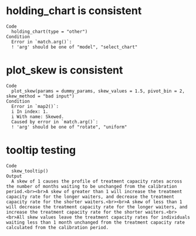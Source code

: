 # holding_chart is consistent

    Code
      holding_chart(type = "other")
    Condition
      Error in `match.arg()`:
      ! 'arg' should be one of "model", "select_chart"

# plot_skew is consistent

    Code
      plot_skew(params = dummy_params, skew_values = 1.5, pivot_bin = 2, skew_method = "bad input")
    Condition
      Error in `map2()`:
      i In index: 1.
      i With name: Skewed.
      Caused by error in `match.arg()`:
      ! 'arg' should be one of "rotate", "uniform"

# tooltip testing

    Code
      skew_tooltip()
    Output
      A skew of 1 causes the profile of treatment capacity rates across the number of months waiting to be unchanged from the calibration period.<br><br>A skew of greater than 1 will increase the treatment capacity rate for the longer waiters, and decrease the treatment capacity rate for the shorter waiters.<br><br>A skew of less than 1 will decrease the treatment capacity rate for the longer waiters, and increase the treatment capacity rate for the shorter waiters.<br><br>All skew values leave the treatment capacity rates for individuals waiting less than 1 month unchanged from the treatment capacity rate calculated from the calibration period.

